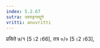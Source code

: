 ```yaml
---
index: 5.2.67
sutra: उदराट्ठगाद्यूने
vritti: anuvritti
---
```


प्रसिते ७/१ [5।2।66],  तत्र ०/० [5।2।63],